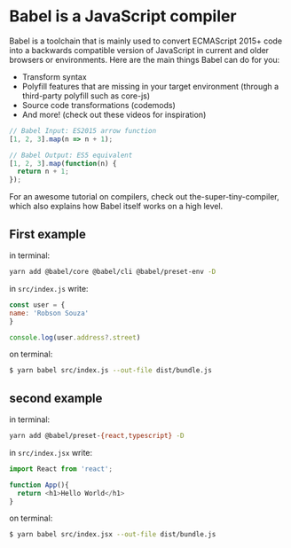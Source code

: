 # Babel is a JavaScript compiler

Babel is a toolchain that is mainly used to convert ECMAScript 2015+ code into a backwards compatible version of JavaScript in current and older browsers or environments. Here are the main things Babel can do for you:

  - Transform syntax
  - Polyfill features that are missing in your target environment (through a third-party polyfill such as core-js)
  - Source code transformations (codemods)
  - And more! (check out these videos for inspiration)

```js
// Babel Input: ES2015 arrow function
[1, 2, 3].map(n => n + 1);

// Babel Output: ES5 equivalent
[1, 2, 3].map(function(n) {
  return n + 1;
});
```

  For an awesome tutorial on compilers, check out the-super-tiny-compiler, which also explains how Babel itself works on a high level.
## First example
in terminal:
```bash
yarn add @babel/core @babel/cli @babel/preset-env -D
```
 in `src/index.js` write:

  ```js
  const user = {
  name: 'Robson Souza'
}

console.log(user.address?.street)
  ```
  on terminal:

  ```bash
  $ yarn babel src/index.js --out-file dist/bundle.js
  ```

  ## second example
  in terminal:
```bash
yarn add @babel/preset-{react,typescript} -D
```
 in `src/index.jsx` write:

  ```js
  import React from 'react';

  function App(){
    return <h1>Hello World</h1>
  }
  ```
  on terminal:

  ```bash
  $ yarn babel src/index.jsx --out-file dist/bundle.js
  ```
